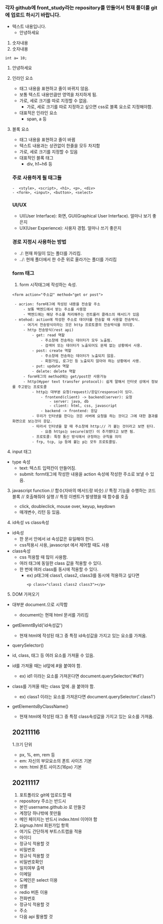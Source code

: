 ### 각자 github에 front_study라는 repository를 만들어서 현재 폴더를 git에 업로드 하시기 바랍니다.
- 텍스트 내용입니다.    
    - 안녕하세요
1. 숫자내용
1. 숫자내용
```
int a= 10;
```
1. 안녕하세요



1. 인라인 요소
    - 태그 내용을 표현하고 줄이 바뀌지 않음.
    - 보통 텍스트 내용만큼만 영역을 차지하게 됨.
    - 가로, 세로 크기를 따로 지정할 수 없음.
        - 가로, 세로 크기를 따로 지정하고 싶으면 css로 블록 요소로 지정해야함.
    - 대표적은 인라인 요소
        - span, a 등
2. 블록 요소
    - 태그 내용을 표현하고 줄이 바뀜
    - 텍스트 내용과는 상관없이 한줄을 모두 차지함
    - 가로, 세로 크기를 지정할 수 있음
    - 대표적인 블록 태그
        - div, h1~h6 등
    
    ### 주로 사용하게 될 태그들
    ```
    -  <style>, <script>, <h1>, <p>, <div>
    - <form>, <input>, <button>, <select>
    ```
    ### UI/UX
    - UI(User Interface): 화면, GUI(Graphical User Interface). 얼마나 보기 좋은지
    - UX(User Experience): 사용자 경험. 얼마나 쓰기 좋은지

    ### 경로 지정시 사용하는 방법
    - ./: 현재 파일이 있는 폴더를 가리킴.
    - ../: 현재 폴더에서 한 수준 위로 올라가는 폴더를 가리킴

    ### form 태그
    1. form 시작태그에 작성하는 속성.
    ```
    <form action="주소값" method="get or post">
    ```
        - acrion: form태그에 작성된 내용을 전송할 주소
            - 보통 백엔드에서 받는 주소를 사용함
            - 백엔드에는 해당 주소를 처리해주는 컨트롤러 클래스의 매서드가 있음
        - mtehod: action에 작성한 주소로 데이터를 전송할 때 사용할 전송박식.
            - 여기서 전송방식이라는 것은 http 프로토콜의 전송박식을 의미함.
            - http 전송방식(rest api)
                - get: read 역할
                    - 주소창에 전송하는 데이터가 모두 노출됨.
                    - 검색어 또는 데이터가 노출되어도 문제 없는 상황에서 사용.
                - post: create 역할
                    - 주소창에 전송하는 데이터가 노출되지 않음.
                    - 회원가입, 로그인 등 노출되지 않아야 하는 상황에서 사용.
                - put: update 역할
                - delete: delete 역할
            - form태그의 method에는 get/post만 사용가능
            - http(Hyper text transfer protocol): 쉽게 말해서 인터넷 상에서 정보를 주고받는 프로토콜
                - http는 대부분 요청(request)/응답(response)이 있다.
                    - frontend(client) -> backend(server): 요청
                        - server: java, db
                        - client: html, css, javascript
                    - backend -> frontend: 응답
                - 우리가 인터넷을 한다는 것은 서버에 요청을 하는 것이고 그에 대한 결과를 화면으로 보는것이 응답.
                - 따라서 인터넷을 할 때 주소창에 http:// 가 붙는 것이라고 보면 된다.
                    - 요즘 https는 secure(보안) 이 추가됐다고 보면 됨.
                - 프로토콜: 특정 통신 방식에서 규정하는 규칙을 의미
                - frp, tcp, ip 등에 붙는 p는 모두 프로토콜임. 
2. input 태그
- type 속성
    - text: 텍스트 입력칸이 만들어짐.
    - submit: form태그에 작성한 내용을 action 속성에 작성한 주소로 보낼 수 있음.

3. javascript function
// 함수(자바의 메서드랑 비슷)
    // 특정 기능을 수행하는 코드블록
    // 호출해줘야 실행
    // 특정 이벤트가 발생했을 때 함수를 호출
     - click, doubleclick, mouse over, keyup, keydown
    - 매개변수, 리턴 등 있음.

4. id속성 vs class속성
- id속성
    - 한 문서 안에서 id 속성값은 유일해야 한다.
    - css적용시 사용, javascript 에서 제어할 때도 사용
- class속성
    - css 적용할 때 많이 사용함.
    - 여러 태그에 동일한 class 값을 적용할 수 있다.
    - 한 번에 여러 class를 동시에 적용할 수 있다.
      - ex) p태그에 class1, class2, class3를 동시에 적용하고 싶다면
        ```
        <p class="class1 class2 class3"></p>
        ```

5. DOM 가져오기
- 대부분 document.으로 시작함
    - document는 현재 html 문서를 가리킴
- getElemntById('id속성값') 
    - 현재 html에 작성된 태그 중 특정 id속성값을 가지고 있는 요소를 가져옴.
- querySelector()
 - id, class, 태그 등 여러 요소를 가져올 수 있음.
 - id를 가져올 때는 id앞에 #을 붙여야 함.
    - ex) id1 이라는 요소를 가져온다면  document.querySelector('#id1')
- class를 가져올 때는 class 앞에 .을 붙여야 함.
    - ex) class1 이라는 요소를 가져온다면 document.querySelector('.class1')
- getElementsByClassName()
    - 현재 html에 작성된 태그 중 특정 class속성값을 가지고 있는 요소를 가져옴.

    ## 20211116
    1.크기 단위
    - px, %, em, rem 등
    - em: 자신의 부모요소의 폰트 사이즈 기본
    - rem: html 폰트 사이즈(16px) 기본

    ## 20211117
    1. 포트폴리오 git에 업로드할 때
    - repository 주소는 반드시
     - 본인 username.github.io 로 만들것
    - 계정당 하나밖에 못만듦
    - 메인 페이지는 반드시 index.html 이어야 함
    2. signup.html 회원가입 항목
    - 여기도 간단하게 부트스트랩을 적용
    - 아이디
     - 정규식 적용할 것
    - 비밀번호
     - 정규식 적용할 것
    - 비밀번호확인
     - 일치여부 출력
    - 이메일
     - 도메인은 select 이용
    - 성별
     - redio 버튼 이용
    - 전화번호
     - 정규식 적용할 것
    - 주소
     - 다음 api 활용할 것